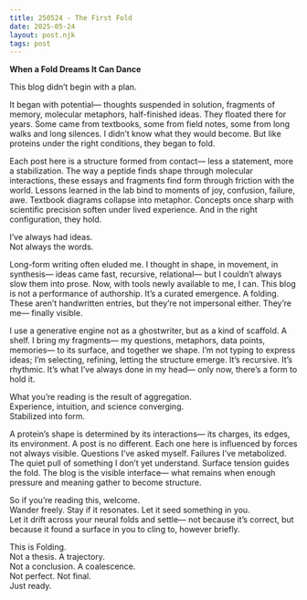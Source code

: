 ```yaml
---
title: 250524 - The First Fold
date: 2025-05-24
layout: post.njk
tags: post
---
```


**When a Fold Dreams It Can Dance**

This blog didn’t begin with a plan. 

It began with potential— thoughts suspended in solution, fragments of memory, molecular metaphors, half-finished ideas. They floated there for years. Some came from textbooks, some from field notes, some from long walks and long silences. I didn’t know what they would become. But like proteins under the right conditions, they began to fold.

Each post here is a structure formed from contact— less a statement, more a stabilization. The way a peptide finds shape through molecular interactions, these essays and fragments find form through friction with the world. Lessons learned in the lab bind to moments of joy, confusion, failure, awe. Textbook diagrams collapse into metaphor. Concepts once sharp with scientific precision soften under lived experience. And in the right configuration, they hold.

I’ve always had ideas.  
Not always the words.

Long-form writing often eluded me. I thought in shape, in movement, in synthesis— ideas came fast, recursive, relational— but I couldn’t always slow them into prose. Now, with tools newly available to me, I can. This blog is not a performance of authorship. It’s a curated emergence. A folding. These aren’t handwritten entries, but they’re not impersonal either. They’re me— finally visible.

I use a generative engine not as a ghostwriter, but as a kind of scaffold. A shelf. I bring my fragments— my questions, metaphors, data points, memories— to its surface, and together we shape. I’m not typing to express ideas; I’m selecting, refining, letting the structure emerge. It’s recursive. It’s rhythmic. It’s what I’ve always done in my head— only now, there’s a form to hold it.

What you’re reading is the result of aggregation.  
Experience, intuition, and science converging.  
Stabilized into form.

A protein’s shape is determined by its interactions— its charges, its edges, its environment. A post is no different. Each one here is influenced by forces not always visible. Questions I’ve asked myself. Failures I’ve metabolized. The quiet pull of something I don’t yet understand. Surface tension guides the fold. The blog is the visible interface— what remains when enough pressure and meaning gather to become structure.

So if you’re reading this, welcome.  
Wander freely. Stay if it resonates. Let it seed something in you.  
Let it drift across your neural folds and settle— not because it’s correct, but because it found a surface in you to cling to, however briefly.

This is Folding.  
Not a thesis. A trajectory.  
Not a conclusion. A coalescence.  
Not perfect. Not final.  
Just ready.
